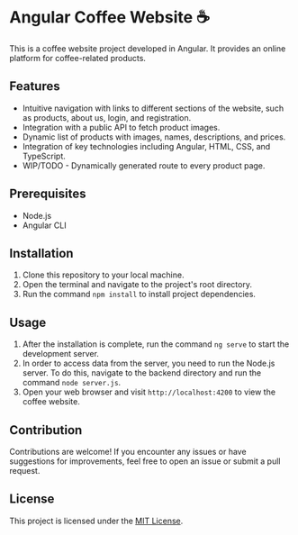 # Angular Coffee Website ☕

This is a coffee website project developed in Angular. It provides an online platform for coffee-related products.

## Features

- Intuitive navigation with links to different sections of the website, such as products, about us, login, and registration.
- Integration with a public API to fetch product images.
- Dynamic list of products with images, names, descriptions, and prices.
- Integration of key technologies including Angular, HTML, CSS, and TypeScript.
- WIP/TODO - Dynamically generated route to every product page.

## Prerequisites

- Node.js
- Angular CLI

## Installation

1. Clone this repository to your local machine.
2. Open the terminal and navigate to the project's root directory.
3. Run the command `npm install` to install project dependencies.

## Usage

1. After the installation is complete, run the command `ng serve` to start the development server.
2. In order to access data from the server, you need to run the Node.js server. To do this, navigate to the backend directory and run the command `node server.js`.
3. Open your web browser and visit `http://localhost:4200` to view the coffee website.

## Contribution

Contributions are welcome! If you encounter any issues or have suggestions for improvements, feel free to open an issue or submit a pull request.

## License

This project is licensed under the [MIT License](https://opensource.org/licenses/MIT).
